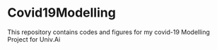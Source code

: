 # Covid19Modelling
This repository contains codes and figures for my covid-19 Modelling Project for Univ.Ai
